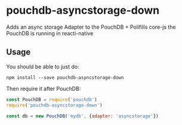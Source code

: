 pouchdb-asyncstorage-down
====

Adds an async storage Adapter to the PouchDB + Polifills core-js the PouchDB is running in reacti-native

Usage
---

You should be able to just do:

    npm install --save pouchdb-asyncstorage-down

Then require it after PouchDB:

```js
const PouchDB = require('pouchdb')
require('pouchdb-asyncstorage-down')

const db = new PouchDB('mydb', {adapter: 'asyncstorage'})
```
